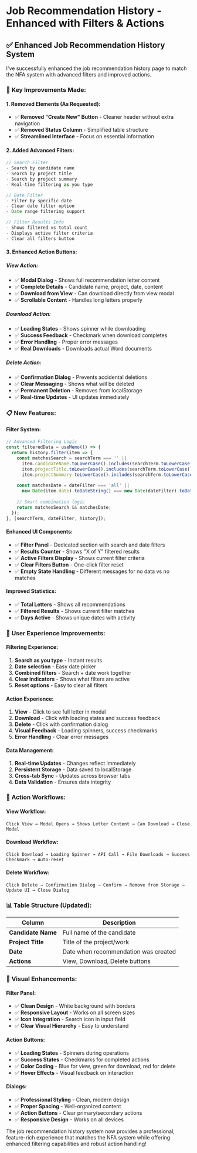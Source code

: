 # Job Recommendation History - Enhanced with Filters & Actions

## ✅ Enhanced Job Recommendation History System

I've successfully enhanced the job recommendation history page to match the NFA system with advanced filters and improved actions.

### 🔧 **Key Improvements Made:**

#### **1. Removed Elements (As Requested):**
- ✅ **Removed "Create New" Button** - Cleaner header without extra navigation
- ✅ **Removed Status Column** - Simplified table structure
- ✅ **Streamlined Interface** - Focus on essential information

#### **2. Added Advanced Filters:**
```javascript
// Search Filter
- Search by candidate name
- Search by project title  
- Search by project summary
- Real-time filtering as you type

// Date Filter
- Filter by specific date
- Clear date filter option
- Date range filtering support

// Filter Results Info
- Shows filtered vs total count
- Displays active filter criteria
- Clear all filters button
```

#### **3. Enhanced Action Buttons:**

##### **View Action:**
- ✅ **Modal Dialog** - Shows full recommendation letter content
- ✅ **Complete Details** - Candidate name, project, date, content
- ✅ **Download from View** - Can download directly from view modal
- ✅ **Scrollable Content** - Handles long letters properly

##### **Download Action:**
- ✅ **Loading States** - Shows spinner while downloading
- ✅ **Success Feedback** - Checkmark when download completes
- ✅ **Error Handling** - Proper error messages
- ✅ **Real Downloads** - Downloads actual Word documents

##### **Delete Action:**
- ✅ **Confirmation Dialog** - Prevents accidental deletions
- ✅ **Clear Messaging** - Shows what will be deleted
- ✅ **Permanent Deletion** - Removes from localStorage
- ✅ **Real-time Updates** - UI updates immediately

### 📋 **New Features:**

#### **Filter System:**
```javascript
// Advanced Filtering Logic
const filteredData = useMemo(() => {
  return history.filter(item => {
    const matchesSearch = searchTerm === '' || 
      item.candidateName.toLowerCase().includes(searchTerm.toLowerCase()) ||
      item.projectTitle.toLowerCase().includes(searchTerm.toLowerCase()) ||
      item.projectSummary.toLowerCase().includes(searchTerm.toLowerCase());
    
    const matchesDate = dateFilter === 'all' || 
      new Date(item.date).toDateString() === new Date(dateFilter).toDateString();
    
    // Smart combination logic
    return matchesSearch && matchesDate;
  });
}, [searchTerm, dateFilter, history]);
```

#### **Enhanced UI Components:**
- ✅ **Filter Panel** - Dedicated section with search and date filters
- ✅ **Results Counter** - Shows "X of Y" filtered results
- ✅ **Active Filters Display** - Shows current filter criteria
- ✅ **Clear Filters Button** - One-click filter reset
- ✅ **Empty State Handling** - Different messages for no data vs no matches

#### **Improved Statistics:**
- ✅ **Total Letters** - Shows all recommendations
- ✅ **Filtered Results** - Shows current filter matches
- ✅ **Days Active** - Shows unique dates with activity

### 🎯 **User Experience Improvements:**

#### **Filtering Experience:**
1. **Search as you type** - Instant results
2. **Date selection** - Easy date picker
3. **Combined filters** - Search + date work together
4. **Clear indicators** - Shows what filters are active
5. **Reset options** - Easy to clear all filters

#### **Action Experience:**
1. **View** - Click to see full letter in modal
2. **Download** - Click with loading states and success feedback
3. **Delete** - Click with confirmation dialog
4. **Visual Feedback** - Loading spinners, success checkmarks
5. **Error Handling** - Clear error messages

#### **Data Management:**
1. **Real-time Updates** - Changes reflect immediately
2. **Persistent Storage** - Data saved to localStorage
3. **Cross-tab Sync** - Updates across browser tabs
4. **Data Validation** - Ensures data integrity

### 🔄 **Action Workflows:**

#### **View Workflow:**
```
Click View → Modal Opens → Shows Letter Content → Can Download → Close Modal
```

#### **Download Workflow:**
```
Click Download → Loading Spinner → API Call → File Downloads → Success Checkmark → Auto-reset
```

#### **Delete Workflow:**
```
Click Delete → Confirmation Dialog → Confirm → Remove from Storage → Update UI → Close Dialog
```

### 📊 **Table Structure (Updated):**

| Column | Description |
|--------|-------------|
| **Candidate Name** | Full name of the candidate |
| **Project Title** | Title of the project/work |
| **Date** | Date when recommendation was created |
| **Actions** | View, Download, Delete buttons |

### 🎨 **Visual Enhancements:**

#### **Filter Panel:**
- ✅ **Clean Design** - White background with borders
- ✅ **Responsive Layout** - Works on all screen sizes
- ✅ **Icon Integration** - Search icon in input field
- ✅ **Clear Visual Hierarchy** - Easy to understand

#### **Action Buttons:**
- ✅ **Loading States** - Spinners during operations
- ✅ **Success States** - Checkmarks for completed actions
- ✅ **Color Coding** - Blue for view, green for download, red for delete
- ✅ **Hover Effects** - Visual feedback on interaction

#### **Dialogs:**
- ✅ **Professional Styling** - Clean, modern design
- ✅ **Proper Spacing** - Well-organized content
- ✅ **Action Buttons** - Clear primary/secondary actions
- ✅ **Responsive Design** - Works on all devices

The job recommendation history system now provides a professional, feature-rich experience that matches the NFA system while offering enhanced filtering capabilities and robust action handling!
